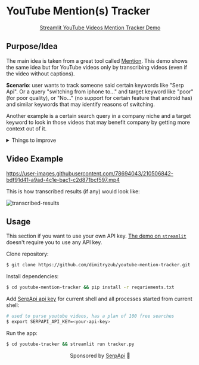 # YouTube Mention(s) Tracker

<p align="center";><a href="https://dimitryzub-youtube-mention-tracke-youtube-trackertracker-qu7mh3.streamlit.app/">Streamlit YouTube Videos Mention Tracker Demo</a></p>

## Purpose/Idea

The main idea is taken from a great tool called [Mention](https://mention.com/en/). This demo shows the same idea but for YouTube videos only by transcribing videos (even if the video without captions). 

**Scenario**: user wants to track someone said certain keywords like "Serp Api". Or a query "switching from iphone to..." and target keyword like "poor" (for poor quality), or "No..." (no support for certain feature that android has) and similar keywords that may identify reasons of switching.

Another example is a certain search query in a company niche and a target keyword to look in those videos that may benefit company by getting more context out of it.

<details>
<summary>Things to improve</summary>

    1. Async videos download or reading audio as a stream instead of saving?
    2. Transcribing as a stream. Whisper can't do it at the time this demo is written. https://github.com/openai/whisper/discussions/2#discussioncomment-3702403
    3. Run searches with cron job. Identify new videos for the same query(ies). 
    4. Speed up pagination (if using) with multithreading (?). Commented out in the code to show how pagination done without multithreading. https://github.com/serpapi/google-search-results-python#batch-asynchronous-searches
    5. Remove code duplication. Like creating centered button, SAVE_OPTION conditions (lines 258-311)
</details> 

## Video Example

https://user-images.githubusercontent.com/78694043/210506842-bdf91d41-a9ad-4c1e-bac1-c2d871bcf597.mp4


This is how transcribed results (if any) would look like:

![transcribed-results](https://user-images.githubusercontent.com/78694043/210507490-37e2e799-842f-4a54-a189-d34b022bd23e.png)

## Usage

This section if you want to use your own API key. [The demo on `streamlit`](https://dimitryzub-youtube-mention-tracke-youtube-trackertracker-qu7mh3.streamlit.app/) doesn't require you to use any API key.

Clone repository:

```bash
$ git clone https://github.com/dimitryzub/youtube-mention-tracker.git
```

Install dependencies:

```bash
$ cd youtube-mention-tracker && pip install -r requriements.txt
```

Add [SerpApi api key](https://serpapi.com/manage-api-key) for current shell and all processes started from current shell:

```bash
# used to parse youtube videos, has a plan of 100 free searches
$ export SERPAPI_API_KEY=<your-api-key>
```

Run the app:

```bash
$ cd youtube-tracker && streamlit run tracker.py
```

<p align="center";>Sponsored by <a href="https://serpapi.com/">SerpApi</a> 🧡</p>